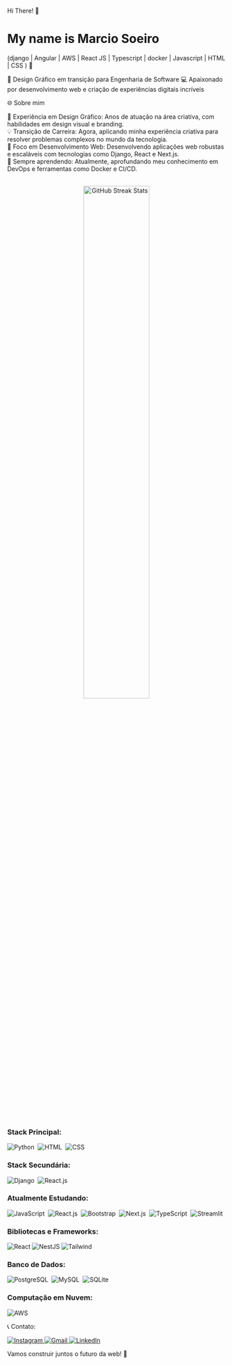 Hi There! 👋

<h1> My name is Marcio Soeiro</h1>

(django | Angular | AWS | React JS | Typescript | docker | Javascript | HTML | CSS ) 🚀


🌟 Design Gráfico em transição para Engenharia de Software
💻 Apaixonado por desenvolvimento web e criação de experiências digitais incríveis

🌐 Sobre mim

🎨 Experiência em Design Gráfico: Anos de atuação na área criativa, com habilidades em design visual e branding.<br>
💡 Transição de Carreira: Agora, aplicando minha experiência criativa para resolver problemas complexos no mundo da tecnologia.<br>
🔧 Foco em Desenvolvimento Web: Desenvolvendo aplicações web robustas e escaláveis com tecnologias como Django, React e Next.js.<br>
🌱 Sempre aprendendo: Atualmente, aprofundando meu conhecimento em DevOps e ferramentas como Docker e CI/CD.<br><br>

<div align="center">
  <img width="55%" src="https://github-readme-streak-stats.herokuapp.com?user=kyronsatt&theme=radical&mode=weekly" alt="GitHub Streak Stats" />

<div align="left">

### Stack Principal:
![Python](https://img.shields.io/badge/Python-14354C?style=for-the-badge&logo=python&logoColor=white)&nbsp;
![HTML](https://img.shields.io/badge/HTML5-E34F26?style=for-the-badge&logo=html5&logoColor=white)&nbsp;
![CSS](https://img.shields.io/badge/CSS3-1572B6?style=for-the-badge&logo=css3&logoColor=white)&nbsp;

### Stack Secundária:
![Django](https://img.shields.io/badge/Django-092E20?style=for-the-badge&logo=django&logoColor=white)&nbsp;
![React.js](https://img.shields.io/badge/React-20232A?style=for-the-badge&logo=react&logoColor=61DAFB)&nbsp;

### Atualmente Estudando:
![JavaScript](https://img.shields.io/badge/JavaScript-F7DF1E.svg?style=for-the-badge&logo=JavaScript&logoColor=black)&nbsp;
![React.js](https://img.shields.io/badge/React-61DAFB.svg?style=for-the-badge&logo=React&logoColor=black)&nbsp;
![Bootstrap](https://img.shields.io/badge/Bootstrap-7952B3.svg?style=for-the-badge&logo=Bootstrap&logoColor=white)&nbsp;
![Next.js](https://img.shields.io/badge/Next.js-000000.svg?style=for-the-badge&logo=nextdotjs&logoColor=white)&nbsp;
![TypeScript](https://img.shields.io/badge/TypeScript-3178C6.svg?style=for-the-badge&logo=TypeScript&logoColor=white)&nbsp;
![Streamlit](https://img.shields.io/badge/Streamlit-FF4B4B.svg?style=for-the-badge&logo=Streamlit&logoColor=white)&nbsp;

### Bibliotecas e Frameworks:
![React](https://img.shields.io/badge/React-20232A?style=for-the-badge&logo=react&logoColor=61DAFB)
![NestJS](https://img.shields.io/badge/nestjs-%23E0234E.svg?style=for-the-badge&logo=nestjs&logoColor=white)
![Tailwind](https://img.shields.io/badge/tailwindcss-%2338B2AC.svg?style=for-the-badge&logo=tailwind-css&logoColor=white)

### Banco de Dados:
![PostgreSQL](https://img.shields.io/badge/PostgreSQL-316192?style=for-the-badge&logo=postgresql&logoColor=white)&nbsp;
![MySQL](https://img.shields.io/badge/MySQL-00000F?style=for-the-badge&logo=mysql&logoColor=white)&nbsp;
![SQLite](https://img.shields.io/badge/SQLite-07405E?style=for-the-badge&logo=sqlite&logoColor=white)&nbsp;

### Computação em Nuvem:
![AWS](https://img.shields.io/badge/AWS-FF9900?style=for-the-badge&logo=amazon-aws&logoColor=white)&nbsp;


📞 Contato:
<div> <a href="https://www.instagram.com/mandresoeiro" target="_blank"> <img src="https://img.shields.io/badge/-Instagram-E4405F?style=for-the-badge&logo=instagram&logoColor=white" alt="Instagram"> </a> <a href="mailto:contato.mandre.soeiro@gmail.com"> <img src="https://img.shields.io/badge/-Gmail-D14836?style=for-the-badge&logo=gmail&logoColor=white" alt="Gmail"> </a> <a href="https://www.linkedin.com/in/seu-username" target="_blank"> <img src="https://img.shields.io/badge/-LinkedIn-0077B5?style=for-the-badge&logo=linkedin&logoColor=white" alt="LinkedIn"> </a> </div>

Vamos construir juntos o futuro da web! 🚀

